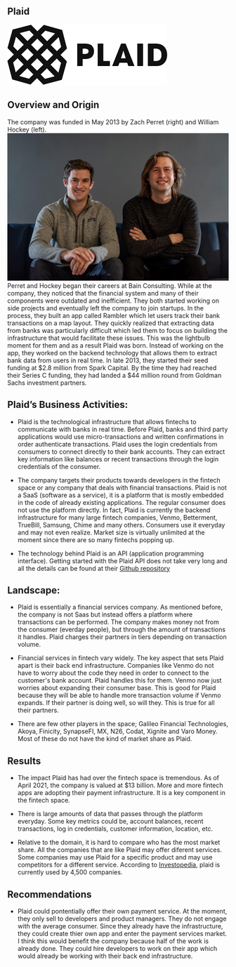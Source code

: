 ## **Plaid**
![logo](https://github.com/Gsilvera24/Plaid/blob/main/plaidlogo.png)

## Overview and Origin

The company was funded in May 2013 by Zach Perret (right) and William Hockey (left). 
![](https://github.com/Gsilvera24/Plaid/blob/main/founders.jpg)
Perret and Hockey began their careers at Bain Consulting. While at the company, they noticed that the financial system and many of their components were outdated and inefficient. They both started working on side projects and eventually left the company to join startups. In the process, they built an app called Rambler which let users track their bank transactions on a map layout. They quickly realized that extracting data from banks was particularly difficult which led them to focus on building the infrastructure that would facilitate these issues. This was the lightbulb moment for them and as a result Plaid was born. Instead of working on the app, they worked on the backend technology that allows them to extract bank data from users in real time. In late 2013, they started their seed funding at  $2.8 million from Spark Capital. By the time they had reached their Series C funding, they had landed a $44 million round from Goldman Sachs investment partners. 

## Plaid’s Business Activities:

* Plaid is the technological infrastructure that allows fintechs to communicate with banks in real time. Before Plaid, banks and third party applications would use micro-transactions and written confirmations in order authenticate transactions. Plaid uses the login credentials from consumers to connect directly to their bank accounts. They can extract key information like balances or recent transactions through the login credentials of the consumer.  

* The company targets their products towards developers in the fintech space or any company that deals with financial transactions. Plaid is not a SaaS (software as a service), it is a platform that is mostly embedded in the code of already existing applications. The regular consumer does not use the platform directly. In fact, Plaid is currently the backend infrastructure for many large fintech companies, Venmo, Betterment, TrueBill, Samsung, Chime and many others. Consumers use it everyday and may not even realize. Market size is virtually unlimited at the moment since there are so many fintechs popping up.


* The technology behind Plaid is an API (application programming interface). Getting started with the Plaid API does not take very long and all the details can be found at their [Github repository](https://github.com/plaid/quickstart)

## Landscape:

* Plaid is essentially a financial services company. As mentioned before, the company is not Saas but instead offers a platform where transactions can be performed. The company makes money not from the consumer (everday people), but through the amount of transactions it handles. Plaid charges their partners in tiers depending on transaction volume. 

* Financial services in fintech vary widely. The key aspect that sets Plaid apart is their back end infrastructure. Companies like Venmo do not have to worry about the code they need in order to connect to the customer's bank account. Plaid handles this for them. Venmo now just worries about expanding their consumer base. This is good for Plaid because they will be able to handle more transaction volume if Venmo expands. If their partner is doing well, so will they. This is true for all their partners. 

* There are few other players in the space; Galileo Financial Technologies, Akoya, Finicity, SynapseFI, MX, N26, Codat, Xignite and Varo Money. Most of these do not have the kind of market share as Plaid.

## Results

* The impact Plaid has had over the fintech space is tremendous. As of April 2021, the company is valued at $13 billion. More and more fintech apps are adopting their payment infrastructure. It is a key component in the fintech space.

* There is large amounts of data that passes through the platform everyday. Some key metrics could be, account balances, recent transactions, log in credentials, customer information, location, etc. 
* Relative to the domain, it is hard to compare who has the most market share. All the companies that are like Plaid may offer diferent services. Some companies may use Plaid for a specific product and may use competitors for a different service. According to [Investopedia](https://www.investopedia.com/what-is-plaid-5207625), plaid is currently used by 4,500 companies. 

## Recommendations

* Plaid could pontentially offer their own payment service. At the moment, they only sell to developers and product managers. They do not engage with the average consumer. Since they already have the infrastructure, they could create thier own app and enter the payment services market. I think this would benefit the company because half of the work is already done. They could hire developers to work on their app which would already be working with their back end infrastructure. 
